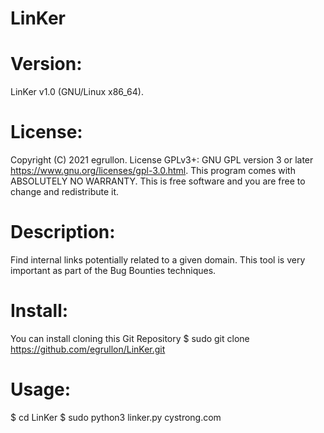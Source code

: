 # LinKer

# Version:

LinKer v1.0 (GNU/Linux x86_64).

# License:

Copyright (C) 2021 egrullon<amix>.
License GPLv3+: GNU GPL version 3 or later https://www.gnu.org/licenses/gpl-3.0.html.
This program comes with ABSOLUTELY NO WARRANTY.
This is free software and you are free to change and redistribute it.

# Description:

Find internal links potentially related to a given domain. This tool is very important as part of the Bug Bounties techniques.

# Install:

You can install cloning this Git Repository
$ sudo git clone https://github.com/egrullon/LinKer.git

# Usage:

$ cd LinKer
$ sudo python3 linker.py cystrong.com

